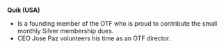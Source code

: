 **Quik (USA)**

* Is a founding member of the OTF who is proud to contribute the small monthly Silver membership dues.
* CEO Jose Paz volunteers his time as an OTF director. 
